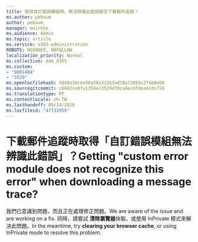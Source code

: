 ```yaml
---
title: 取得自訂錯誤模組時，無法辨識此錯誤是否下載郵件追蹤？
ms.author: pebaum
author: pebaum
manager: mnirkhe
ms.audience: Admin
ms.topic: article
ms.service: o365-administration
ROBOTS: NOINDEX, NOFOLLOW
localization_priority: Normal
ms.collection: Adm_O365
ms.custom:
- "9001484"
- "3520"
ms.openlocfilehash: 3d60a36cea90a78a31263ad78a72855c274e8e08
ms.sourcegitcommit: c6692ce0fa1358ec3529e59ca0ecdfdea4cdc759
ms.translationtype: MT
ms.contentlocale: zh-TW
ms.lasthandoff: 09/14/2020
ms.locfileid: "47731950"
---
```

# <a name="getting-custom-error-module-does-not-recognize-this-error-when-downloading-a-message-trace"></a><span data-ttu-id="ff8f4-102">下載郵件追蹤時取得「自訂錯誤模組無法辨識此錯誤」？</span><span class="sxs-lookup"><span data-stu-id="ff8f4-102">Getting "custom error module does not recognize this error" when downloading a message trace?</span></span>

<span data-ttu-id="ff8f4-103">我們已意識到問題，而且正在處理修正問題。</span><span class="sxs-lookup"><span data-stu-id="ff8f4-103">We are aware of the issue and are working on a fix.</span></span>  <span data-ttu-id="ff8f4-104">同時，請嘗試 **清除瀏覽器**快取，或使用 InPrivate 模式來解決此問題。</span><span class="sxs-lookup"><span data-stu-id="ff8f4-104">In the meantime, try **clearing your browser cache**, or using InPrivate mode to resolve this problem.</span></span>